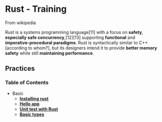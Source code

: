 # Rust - Training

From wikipedia

Rust is a systems programming language[11] with a focus on **safety**, **especially safe concurrency**,[12][13] supporting **functional** and **imperative-procedural paradigms**. Rust is syntactically similar to C++[according to whom?], but its designers intend it to provide **better memory safety** while still **maintaining performance**.

## Practices

### Table of Contents

- Basic
  - [**Installing rust**](practices/1-installing-rust.md)
  - [**Hello app**](practices/2-hello-app/README.md)
  - [**Unit test with Rust**](3-unit-test-with-rust.md)
  - [**Basic types**](4-basic-types.md)

